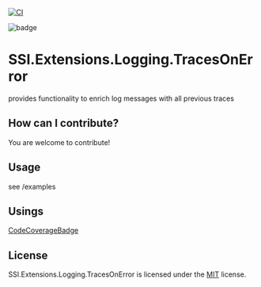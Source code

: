 [![CI](https://github.com/SnafetsTheOne/SSI.Extensions.Logging.TracesOnError/actions/workflows/ci.yml/badge.svg?branch=main)](https://github.com/SnafetsTheOne/SSI.Extensions.Logging.TracesOnError/actions/workflows/ci.yml)

![badge](https://img.shields.io/endpoint?url=https://gist.githubusercontent.com/SnafetsTheOne/1470f35007c3e7b1d7e98eae110253ca/raw/traces-on-error-code-coverage.json)

# SSI.Extensions.Logging.TracesOnError


provides functionality to enrich log messages with all previous traces

## How can I contribute?

You are welcome to contribute!

## Usage

see /examples

## Usings

[CodeCoverageBadge](https://github.com/marketplace/actions/net-code-coverage-badge)

## License

SSI.Extensions.Logging.TracesOnError is licensed under the [MIT](LICENSE.TXT) license.
